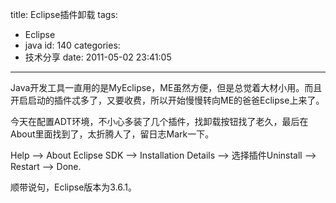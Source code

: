 title: Eclipse插件卸载
tags:
  - Eclipse
  - java
id: 140
categories:
  - 技术分享
date: 2011-05-02 23:41:05
---

Java开发工具一直用的是MyEclipse，ME虽然方便，但是总觉着大材小用。而且开启启动的插件忒多了，又要收费，所以开始慢慢转向ME的爸爸Eclipse上来了。

今天在配置ADT环境，不小心多装了几个插件，找卸载按钮找了老久，最后在About里面找到了，太折腾人了，留日志Mark一下。

Help –&gt; About Eclipse SDK –&gt; Installation Details –&gt; 选择插件Uninstall –&gt; Restart –&gt; Done.

顺带说句，Eclipse版本为3.6.1。
